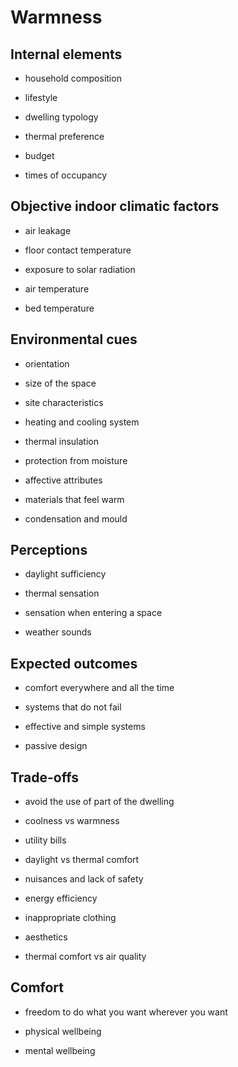 # Warmness


## Internal elements 

* household composition

* lifestyle

* dwelling typology

* thermal preference

* budget

* times of occupancy



## Objective indoor climatic factors 

* air leakage

* floor contact temperature

* exposure to solar radiation

* air temperature

* bed temperature



## Environmental cues 

* orientation

* size of the space

* site characteristics

* heating and cooling system

* thermal insulation

* protection from moisture

* affective attributes

* materials that feel warm

* condensation and mould




## Perceptions

* daylight sufficiency

* thermal sensation

* sensation when entering a space

* weather sounds





## Expected outcomes

* comfort everywhere and all the time

* systems that do not fail

* effective and simple systems

* passive design




## Trade-offs 

* avoid the use of part of the dwelling

* coolness vs warmness

* utility bills

* daylight vs thermal comfort

* nuisances and lack of safety

* energy efficiency

* inappropriate clothing

* aesthetics

* thermal comfort vs air quality




## Comfort

* freedom to do what you want wherever you want

* physical wellbeing

* mental wellbeing



